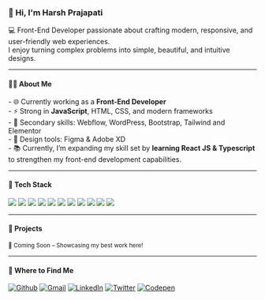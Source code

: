 <h3>👋 Hi, I'm Harsh Prajapati</h3>  

<p>💻 Front-End Developer passionate about crafting modern, responsive, and user-friendly web experiences.  <br/>
I enjoy turning complex problems into simple, beautiful, and intuitive designs.</p>  

---

<h4>👨‍💻 About Me</h4>  
<p>
- 🌐 Currently working as a <b>Front-End Developer</b><br/>
- ⚡ Strong in <b>JavaScript</b>, HTML, CSS, and modern frameworks  <br/>
- 🎯 Secondary skills: Webflow, WordPress, Bootstrap, Tailwind and Elementor  <br/>
- 🎨 Design tools: Figma & Adobe XD  <br/>
- 📚 Currently, I’m expanding my skill set by <b>learning React JS & Typescript</b> to strengthen my front-end development capabilities.
</p>

---

<h4>🚀 Tech Stack</h4>  

<p align="left">
  <img src="https://img.shields.io/badge/JavaScript-F7DF1E?style=for-the-badge&logo=javascript&logoColor=black" />
  <img src="https://img.shields.io/badge/React-61DAFB?style=for-the-badge&logo=react&logoColor=black" />
  <img src="https://img.shields.io/badge/HTML5-E34F26?style=for-the-badge&logo=html5&logoColor=white" />
  <img src="https://img.shields.io/badge/CSS3-1572B6?style=for-the-badge&logo=css3&logoColor=white" />
  <img src="https://img.shields.io/badge/Bootstrap-7952B3?style=for-the-badge&logo=bootstrap&logoColor=white" />
  <img src="https://img.shields.io/badge/Webflow-4353FF?style=for-the-badge&logo=webflow&logoColor=white" />
  <img src="https://img.shields.io/badge/WordPress-21759B?style=for-the-badge&logo=wordpress&logoColor=white" />
  <img src="https://img.shields.io/badge/Figma-F24E1E?style=for-the-badge&logo=figma&logoColor=white" />
  <img src="https://img.shields.io/badge/Adobe%20XD-FF61F6?style=for-the-badge&logo=adobexd&logoColor=white" />
  <img src="https://img.shields.io/badge/tailwindcss-%2338B2AC.svg?&style=for-the-badge&logo=tailwindcss&logoColor=white" />
  <img src="https://img.shields.io/badge/elementor-%2392003B.svg?&style=for-the-badge&logo=elementor&logoColor=white" />
</p>

---

<h4>📂 Projects</h4>  
<small>🚧 Coming Soon – Showcasing my best work here!</small>  

---

<h4>📍 Where to Find Me</h4>  
<p>
  <a href="https://github.com/harsh-frontdev" target="_blank"><img alt="Github" src="https://img.shields.io/badge/GitHub-%2312100E.svg?&style=for-the-badge&logo=Github&logoColor=white" /></a>
  <a href="mailto:harshp.0009@gmail.com" target="_blank"><img alt="Gmail" src="https://img.shields.io/badge/Gmail-D14836?style=for-the-badge&logo=gmail&logoColor=white" /></a>
  <a href="https://www.linkedin.com/in/harsh-prajapati-3a9b8595/" target="_blank"><img alt="LinkedIn" src="https://img.shields.io/badge/linkedin-%230077B5.svg?&style=for-the-badge&logo=linkedin&logoColor=white" /></a>
  <a href="https://x.com/harsh9173" target="_blank"><img alt="Twitter" src="https://img.shields.io/badge/twitter-%231DA1F2.svg?&style=for-the-badge&logo=twitter&logoColor=white" /></a>
  <a href="https://codepen.io/harsh-frontdev" target="_blank"><img alt="Codepen" src="https://img.shields.io/badge/CodePen-000000.svg?&style=for-the-badge&logo=codepen&logoColor=white" /></a>
</p>

